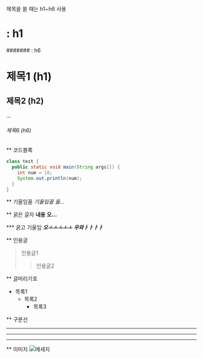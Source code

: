 제목을 쓸 때는 h1~h6 사용
# : h1
####### : h6

# 제목1 (h1)
## 제목2 (h2)
...
###### 제목6 (h6)

** 코드블록
```java
class test {
  public static void main(String args[]) {
    int num = 10;
    System.out.println(num);
  }
}
```
** 기울임꼴
*기울임꼴*
_올..._

** 굵은 글자
**내용**
__오...__

*** 굵고 기울임
***오ㅗㅗㅗㅗㅗ***
___우와ㅏㅏㅏㅏ___


** 인용글
> 인용글1
>> 인용글2


** 글머리기호
+ 목록1
  + 목록2
    + 목록3
    
** 구분선
***
___
---

** 이미지
![메세지](이미지경로)
